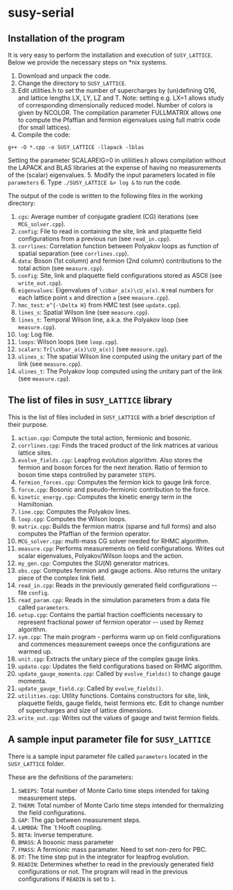 # susy-serial

## Installation of the program

It is very easy to perform the installation and execution of `SUSY_LATTICE`.  Below we provide the necessary steps on \*nix systems.
1. Download and unpack the code.
2. Change the directory to `SUSY_LATTICE`.
3. Edit utilities.h to set the number of supercharges by (un)defining Q16, and lattice lengths LX, LY, LZ and T.  Note: setting e.g. LX=1 allows study of corresponding dimensionally reduced model.  Number of colors is given by NCOLOR.  The compilation parameter FULLMATRIX allows one to compute the Pfaffian and fermion eigenvalues using full matrix code (for small lattices).
4. Compile the code:
```
g++ -O *.cpp -o SUSY_LATTICE -llapack -lblas
```
Setting the parameter SCALAREIG=0 in utiliities.h allows compilation without the LAPACK and BLAS libraries at the expense of having no measurements of the (scalar) eigenvalues.
5. Modify the input parameters located in file `parameters`
6. Type `./SUSY_LATTICE &> log &` to run the code.

The output of the code is written to the following files in the working directory:
1. `cgs`: Average number of conjugate gradient (CG) iterations (see `MCG_solver.cpp`).
2. `config`: File to read in containing the site, link and plaquette field configurations from a previous run (see `read_in.cpp`).
3. `corrlines`: Correlation function between Polyakov loops as function of spatial separation (see `corrlines.cpp`).
4. `data`: Boson (1st column) and fermion (2nd column)  contributions to the total action (see `measure.cpp`).
5. `config`: Site, link and plaquette field configurations stored as ASCII (see `write_out.cpp`).
6. `eigenvalues`:  Eigenvalues of `\cUbar_a(x)\cU_a(x)`. `N` real numbers for each lattice point `x` and direction `a` (see `measure.cpp`).
7. `hmc_test`: `e^{-\Delta H}` from HMC test (see `update.cpp`).
8. `lines_s`: Spatial Wilson line (see `measure.cpp`).
9. `lines_t`: Temporal Wilson line, a.k.a. the Polyakov loop (see `measure.cpp`).
10. `log`: Log file.
11. `loops`: Wilson loops (see `loop.cpp`).
12. `scalars`: `Tr[\cUbar_a(x)\cU_a(x)]` (see `measure.cpp`).
13. `ulines_s`: The spatial Wilson line computed using the unitary part of the link (see `measure.cpp`).
14. `ulines_t`: The Polyakov loop computed using the unitary part of the link (see `measure.cpp`).

## The list of files in `SUSY_LATTICE` library

This is the list of files included in `SUSY_LATTICE` with a brief description of their purpose.
1. `action.cpp`: Compute the total action, fermionic and bosonic.
2. `corrlines.cpp`: Finds the traced product of the link matrices at various lattice sites.
3. `evolve_fields.cpp`: Leapfrog evolution algorithm. Also stores the fermion and boson forces for the next iteration. Ratio of fermion to boson time steps controlled by parameter `STEPS`.
4. `fermion_forces.cpp`: Computes the fermion kick to gauge link force.
5. `force.cpp`: Bosonic and pseudo-fermionic contribution to the force.
6. `kinetic_energy.cpp`: Computes the kinetic energy term in the Hamiltonian.
7. `line.cpp`: Computes the Polyakov lines.
8. `loop.cpp`: Computes the Wilson loops.
9. `matrix.cpp`: Builds the fermion matrix (sparse and full forms) and also computes the Pfaffian of the fermion operator.
10. `MCG_solver.cpp`: multi-mass CG solver needed for RHMC algorithm.
11. `measure.cpp`: Performs measurements on field configurations.  Writes out scalar eigenvalues, Polyakov/Wilson loops and the action.
12. `my_gen.cpp`: Computes the $SU(N)$ generator matrices.
13. `obs.cpp`: Computes fermion and gauge actions. Also returns the unitary piece of the complex link field.
14. `read_in.cpp`: Reads in the previously generated field configurations -- file `config`.
15. `read_param.cpp`: Reads in the simulation parameters from a data file called `parameters`.
16. `setup.cpp`: Contains the partial fraction coefficients necessary to represent fractional power of fermion operator -- used by Remez algorithm.
17. `sym.cpp`: The main program - performs warm up on field configurations and commences measurement sweeps once the configurations are warmed up.
18. `unit.cpp`: Extracts the unitary piece of the complex gauge links.
19. `update.cpp`: Updates the field configurations based on RHMC algorithm.
20. `update_gauge_momenta.cpp`: Called by `evolve_fields()` to change gauge momenta.
21. `update_gauge_field.cp`: Called by `evolve_fields()`.
22. `utilities.cpp`: Utility functions. Contains constructors for site, link, plaquette fields, gauge fields, twist fermions etc.  Edit to change number of supercharges and size of lattice dimensions.
23. `write_out.cpp`: Writes out the values of gauge and twist fermion fields.

## A sample input parameter file for `SUSY_LATTICE`

There is a sample input parameter file called `parameters` located in the `SUSY_LATTICE` folder.

These are the definitions of the parameters:
1. `SWEEPS`: Total number of Monte Carlo time steps intended for taking measurement steps.
2. `THERM`: Total number of Monte Carlo time steps intended for thermalizing the field configurations.
3. `GAP`: The gap between measurement steps.
4. `LAMBDA`: The `t Hooft coupling.
5. `BETA`: Inverse temperature.
6. `BMASS`: A bosonic mass parameter
7. `FMASS`: A fermionic mass paramater. Need to set non-zero for PBC.
8. `DT`: The time step put in the integrator for leapfrog evolution.
9. `READIN`: Determines whether to read in the previously generated field configurations or not.  The program will read in the previous configurations if `READIN` is set to `1`.
